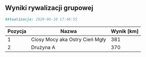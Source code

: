## Wyniki rywalizacji grupowej

```markdown
Aktualizacja: 2020-06-10 17:46:55
```

Pozycja | Nazwa | Wynik [km] |
------------ | -------------  | -------------
 1 |Ciosy Mocy aka Ostry Cień Mgły | 381 
 2 |Drużyna A | 370